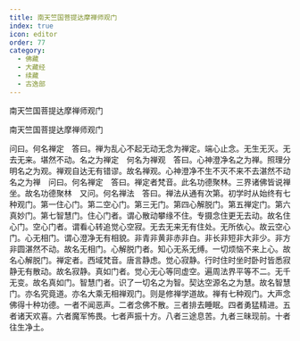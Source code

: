 ```yaml
---
title: 南天竺国菩提达摩禅师观门
index: true
icon: editor
order: 77
category:
  - 佛藏
  - 大藏经
  - 续藏
  - 古逸部
---
```


  南天竺国菩提达摩禅师观门  

南天竺国菩提达摩禅师观门  

问曰。何名禅定　答曰。禅为乱心不起无动无念为禅定。端心止念。无生无灭。无去无来。堪然不动。名之为禅定　何名为禅观　答曰。心神澄净名之为禅。照理分明名之为观。禅观自达无有错谬。故名禅观。心神澄净不生不灭不来不去湛然不动名之为禅　问曰。何名禅定　答曰。禅定者梵音。此名功德聚林。三界诸佛皆说禅坐。故名功德聚林　又问。何名禅法　答曰。禅法从通有次第。初学时从始终有七种观门。第一住心门。第二空心门。第三无门。第四心解脱门。第五禅定门。第六真妙门。第七智慧门。住心门者。谓心散动攀缘不住。专摄念住更无去动。故名住心门。空心门者。谓看心转追觉心空寂。无去无来无有住处。无所依心。故云空心门。心无相门。谓心澄净无有相貌。非青非黄非赤非白。非长非短非大非少。非方非圆湛然不动。故名无相门。心解脱门者。知心无系无缚。一切烦恼不来上心。故名心解脱门。禅定者。西域梵音。唐言静虑。觉心寂静。行时住时坐时卧时皆悉寂静无有散动。故名寂静。真如门者。觉心无心等同虚空。遍周法界平等不二。无千无变。故名真如门。智慧门者。识了一切名之为智。契达空源名之为慧。故名智慧门。亦名究竟道。亦名大乘无相禅观门。则是修禅学道故。禅有七种观门。大声念佛得十种功德。一者不闻恶声。二者念佛不散。三者排去睡眠。四者勇猛精进。五者诸天欢喜。六者魔军怖畏。七者声振十方。八者三途息苦。九者三昧现前。十者往生净土。  
